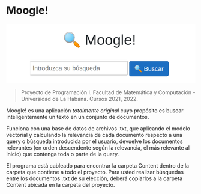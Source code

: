 # Moogle!

![](moogle.png)

> Proyecto de Programación I.
> Facultad de Matemática y Computación - Universidad de La Habana.
> Cursos 2021, 2022.

Moogle! es una aplicación *totalmente original* cuyo propósito es buscar inteligentemente un texto en un conjunto de documentos.

Funciona con una base de datos de archivos .txt, que aplicando el modelo vectorial y calculando la relevancia de cada documento respecto a una query o búsqueda introducida por el usuario, devuelve los documentos relevantes (en orden descendente según la relevancia, el más relevante al inicio) que contenga toda o parte de la query.

El programa está cableado para encontrar la carpeta Content dentro de la carpeta que contiene a todo el proyecto. Para usted realizar búsquedas entre los documentos .txt de su elección, deberá copiarlos a la carpeta Content ubicada en la carpeta del proyecto.

